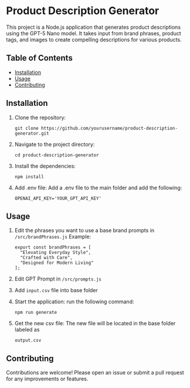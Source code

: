 # Product Description Generator

This project is a Node.js application that generates product descriptions using the GPT-5 Nano model. It takes input from brand phrases, product tags, and images to create compelling descriptions for various products.

## Table of Contents

- [Installation](#installation)
- [Usage](#usage)
- [Contributing](#contributing)

## Installation

1. Clone the repository:
   ```
   git clone https://github.com/yourusername/product-description-generator.git
   ```

2. Navigate to the project directory:
   ```
   cd product-description-generator
   ```

3. Install the dependencies:
   ```
   npm install
   ```

4. Add .env file:
    Add a .env file to the main folder and add the following:
    ```
    OPENAI_API_KEY='YOUR_GPT_API_KEY'
    ```

## Usage

1. Edit the phrases you want to use a base brand prompts in ``` /src/brandPhrases.js ```
    Example:
    ```
    export const brandPhrases = [
      "Elevating Everyday Style",
      "Crafted with Care",
      "Designed for Modern Living"
    ];
    ```

2. Edit GPT Prompt in ``` /src/prompts.js ```

3. Add ``` input.csv ``` file into base folder

4. Start the application: 
    run the following command:
    ```
    npm run generate
    ```

5. Get the new csv file:
    The new file will be located in the base folder labeled as
    ```
    output.csv
    ``` 


## Contributing

Contributions are welcome! Please open an issue or submit a pull request for any improvements or features.